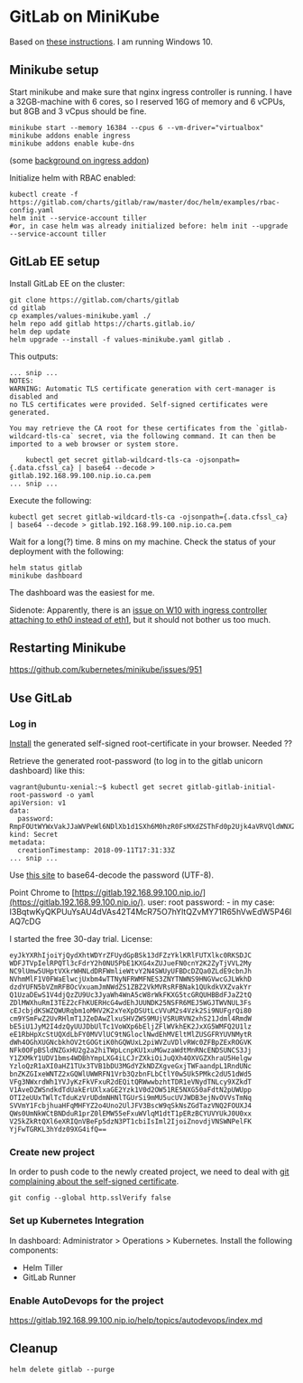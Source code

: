 # GitLab on MiniKube

Based on [these instructions](https://gitlab.com/charts/gitlab/blob/master/doc/minikube/README.md).
I am running Windows 10.

## Minikube setup

Start minikube and make sure that nginx ingress controller is running. I have a 32GB-machine with 6 cores, so I reserved 16G of memory and 6 vCPUs, but 8GB and 3 vCpus should be fine.
```
minikube start --memory 16384 --cpus 6 --vm-driver="virtualbox"
minikube addons enable ingress
minikube addons enable kube-dns
```
(some [background on ingress addon](https://medium.com/@Oskarr3/setting-up-ingress-on-minikube-6ae825e98f82))

Initialize helm with RBAC enabled:
```
kubectl create -f https://gitlab.com/charts/gitlab/raw/master/doc/helm/examples/rbac-config.yaml
helm init --service-account tiller
#or, in case helm was already initialized before: helm init --upgrade --service-account tiller
```

## GitLab EE setup

Install GitLab EE on the cluster:
```
git clone https://gitlab.com/charts/gitlab
cd gitlab
cp examples/values-minikube.yaml ./
helm repo add gitlab https://charts.gitlab.io/
helm dep update
helm upgrade --install -f values-minikube.yaml gitlab .
```

This outputs:

```
... snip ...
NOTES:
WARNING: Automatic TLS certificate generation with cert-manager is disabled and
no TLS certificates were provided. Self-signed certificates were generated.

You may retrieve the CA root for these certificates from the `gitlab-wildcard-tls-ca` secret, via the following command. It can then be imported to a web browser or system store.

    kubectl get secret gitlab-wildcard-tls-ca -ojsonpath={.data.cfssl_ca} | base64 --decode > gitlab.192.168.99.100.nip.io.ca.pem
... snip ...
```

Execute the following:

```
kubectl get secret gitlab-wildcard-tls-ca -ojsonpath={.data.cfssl_ca} | base64 --decode > gitlab.192.168.99.100.nip.io.ca.pem
```

Wait for a long(?) time. 8 mins on my machine.
Check the status of your deployment with the following:

```
helm status gitlab
minikube dashboard
```

The dashboard was the easiest for me.

Sidenote: Apparently, there is an [issue on W10 with ingress controller attaching to eth0 instead of eth1](https://github.com/kubernetes/minikube/issues/2922), but it should not bother us too much.

## Restarting Minikube

https://github.com/kubernetes/minikube/issues/951

## Use GitLab

### Log in

[Install](https://www.bounca.org/tutorials/install_root_certificate.html) the generated self-signed root-certificate in your browser. Needed ??

Retrieve the generated root-password (to log in to the gitlab unicorn dashboard) like this:

```
vagrant@ubuntu-xenial:~$ kubectl get secret gitlab-gitlab-initial-root-password -o yaml
apiVersion: v1
data:
  password: RmpFOUtWYWxVakJJaWVPeWl6NDlXb1d1SXh6M0hzR0FsMXdZSThFd0p2Ujk4aVRVQldWNXZUZFNzdUlucDR3OA==
kind: Secret
metadata:
  creationTimestamp: 2018-09-11T17:31:33Z
... snip ...
```

Use [this site](https://www.base64decode.org/) to base64-decode the password (UTF-8).

Point Chrome to [https://gitlab.192.168.99.100.nip.io/](https://gitlab.192.168.99.100.nip.io/).
user: root
password: <base64 decoded value> - in my case: I3BqtwKyQKPUuYsAU4dVAs42T4McR75O7hYltQZvMY71R65hVwEdW5P46lAQ7cDG

I started the free 30-day trial. License:

```
eyJkYXRhIjoiYjQydXhtWDYrZFUydGpBSk13dFZzYklKRlFUTXlkc0RKSDJC WDFJTVpIelRPQTl3cFdrY2h0NU5PbE1KXG4xZUJueFN0cnY2K2ZyTjVVL2My NC9lUmw5UHptVXkrWHNLdDRFWmlieWtvY2N4SWUyUFBDcDZQa0ZLdE9cbnJh NVhmMlF1V0FWaElwcjUxbm4wTTNyNFRWMFNES3ZNYTNWNS9HNGVwcGJLWkhD dzdYUFN5bVZmRFBOcVxuamJmNWdZS1ZBZ2VkMVRsRFBNak1QUkdkVXZvakYr Q1UzaDEwS1V4djQzZU9Uc3JyaWh4WnA5cW8rWkFKXG5tcGRQUHBBdFJaZ2tQ ZDlMWXhuRmI3TEZ2cFhKUERHcG4wdEhJUUNDK25NSFR6MEJ5WGJTWVNUL3Fs cEJcbjdKSWZQWURqbm1oMHV2K2xYeXpDSUtLcVVuM2s4Vzk2Si9NUFgrQi80 cm9YSmFwZ2UvRHlmT1JZeDAwZlxuSHVZWS9MUjVSRURVN2xhS21Jdml4RmdW bE5iU1JyM2I4dzQyUUJDbUlTc1VoWXp6bEljZFlWVkhEK2JxXG5WMFQ2U1lz eE1RbHpXcStUQXdLbFY0MVVlUC9tNGloclNwdEhMVEltMlZUSGFRYUVNMytR dWh4OGhXUGNcbkhOV2tGOGtiK0hGQWUxL2piWVZuVDlvRWc0ZFBpZExROGVK NFk0OFpBSldNZGxHU2g2a2hiTWpLcnpKU1xuMGwzaWdtMnRNcENDSUNCS3Jj Y1ZXMkY1UDV1bms4WDBhYmpLXG4iLCJrZXkiOiJuQXh4OXVGZXhraU5Helgw YzloQzR1aXI0aHZ1TUx3TVB1bDU3MGdYZkNDZXgveGxjTWFaandpL1RndUNc bnZKZGIxeWNTZ2xGQWlUWWRFN1Vrb3QzbnFLbCtlY0w5Uk5PMkc2dU51dWd5 VFg3NWxrdWh1YVJyKzFkVFxuR2dEQitQRWwwbzhtTDR1eVNydTNLcy9XZkdT V1AveDZWSndkdTdUakErUXlxaGE2Yzk1V0d2OW51RE5NXG50aFdtN2pUWUpp OTI2eUUxTWlTcTduKzVrUDdmNHNlTGUrSi9mMU5ucUVJWDB3ejNvOVVsTmNq SVVmY1FcbjhuaHFqMHFYZ2o4Uno2UlJFV3BscW9qSkNsZGdTazVNQ2FOUXJ4 QWs0UmNkWCtBNDduR1prZ0lEMW55eFxuWVlqM1dtT1pERzBCYUVYUkJ0U0xx V25kZkRtQXl6eXRIQnVBeFp5dzN3PT1cbiIsIml2IjoiZnovdjVNSWNPelFK YjFwTGRKL3hYdz09XG4ifQ==
```

### Create new project

In order to push code to the newly created project, we need to deal with [git complaining about the self-signed certificate](https://confluence.atlassian.com/bitbucketserverkb/ssl-certificate-problem-unable-to-get-local-issuer-certificate-816521128.html).

```
git config --global http.sslVerify false
```

### Set up Kubernetes Integration

In dashboard: Administrator > Operations > Kubernetes.
Install the following components:
- Helm Tiller
- GitLab Runner

### Enable AutoDevops for the project

https://gitlab.192.168.99.100.nip.io/help/topics/autodevops/index.md

## Cleanup

```
helm delete gitlab --purge
```